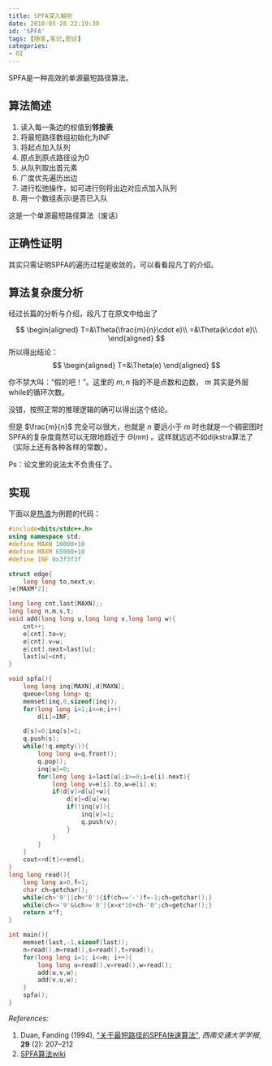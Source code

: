 ```yaml
---
title: SPFA深入解析
date: 2018-05-28 22:19:30
id: 'SPFA'
tags: [随笔,笔记,图论]
categories:
- OI   
---
```




SPFA是一种高效的单源最短路径算法。

<!--more-->

## 算法简述

1. 读入每一条边的权值到**邻接表**
3. 将最短路径数组初始化为INF
4. 将起点加入队列
5. 原点到原点路径设为0
6. 从队列取出首元素
7. 广度优先遍历出边
8. 进行松弛操作，如可进行则将出边对应点加入队列
8. 用一个数组表示i是否已入队

这是一个单源最短路径算法（废话）

## 正确性证明
其实只需证明SPFA的遍历过程是收敛的，可以看看段凡丁的介绍。




## 算法复杂度分析

经过长篇的分析与介绍，段凡丁在原文中给出了

$$
\begin{aligned}
T=&\Theta(\frac{m}{n}\cdot e)\\
=&\Theta(k\cdot e)\\
\end{aligned}
$$
所以得出结论：
$$
\begin{aligned}
T=&\Theta(e)
\end{aligned}
$$



你不禁大叫：“假的吧！”。这里的 $m,n$ 指的不是点数和边数， $m$ 其实是外层while的循环次数。

没错，按照正常的推理逻辑的确可以得出这个结论。

但是 $\frac{m}{n}$ 完全可以很大，也就是 $n$ 要远小于 $m$ 时也就是一个稠密图时SPFA的复杂度竟然可以无限地趋近于 $\Theta(nm)$ 。这样就远远不如dijkstra算法了（实际上还有各种各样的常数）。

Ps：论文里的说法太不负责任了。



## 实现

下面以是[热浪](https://www.luogu.org/problemnew/show/P1339)为例题的代码：

```cpp
#include<bits/stdc++.h>
using namespace std;
#define MAXN 10000+10
#define MAXM 65000+10
#define INF 0x3f3f3f

struct edge{
	long long to,next,v;
}e[MAXM*2];

long long cnt,last[MAXN];;
long long n,m,s,t;
void add(long long u,long long v,long long w){
	cnt++;
	e[cnt].to=v;
	e[cnt].v=w;
	e[cnt].next=last[u];
	last[u]=cnt;
}

void spfa(){
	long long inq[MAXN],d[MAXN];
	queue<long long> q;
	memset(inq,0,sizeof(inq));
	for(long long i=1;i<=n;i++)
		d[i]=INF;

	d[s]=0;inq[s]=1;
	q.push(s);
	while(!q.empty()){
		long long u=q.front();
		q.pop();
		inq[u]=0;
		for(long long i=last[u];i>=0;i=e[i].next){
			long long v=e[i].to,w=e[i].v;
			if(d[v]>d[u]+w){
				d[v]=d[u]+w;
				if(!inq[v]){
					inq[v]=1;
					q.push(v);
				}
			}
		}
	}
	cout<<d[t]<<endl;
}
long long read(){
	long long x=0,f=1;
	char ch=getchar();
	while(ch>'9'||ch<'0'){if(ch=='-')f=-1;ch=getchar();}
	while(ch<='9'&&ch>='0'){x=x*10+ch-'0';ch=getchar();}
	return x*f;
}

int main(){
	memset(last,-1,sizeof(last));
	n=read(),m=read(),s=read(),t=read();
	for(long long i=1; i<=m; i++){
		long long u=read(),v=read(),w=read();
		add(u,v,w);
		add(v,u,w);
	}
	spfa();
}
```



_References:_

1. Duan, Fanding (1994), ["关于最短路径的SPFA快速算法"](http://wenku.baidu.com/view/3b8c5d778e9951e79a892705.html), _西南交通大学学报_, **29** (2): 207–212
2. [SPFA算法wiki](https://en.wikipedia.org/wiki/Shortest_Path_Faster_Algorithm)


